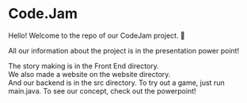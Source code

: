 # Code.Jam
Hello! Welcome to the repo of our CodeJam project. :truck:

All our information about the project is in the presentation power point!

The story making is in the Front End directory.  
We also made a website on the website directory.  
And our backend is in the src directory. To try out a game, just run main.java.
To see our concept, check out the powerpoint!
